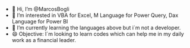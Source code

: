 - 👋 Hi, I’m @MarcosBogli
- 👀 I’m interested in VBA for Excel, M Language for Power Query, Dax Language for Power BI
- 🌱 I’m currently learning the languages above but i´m not a developer.
- 😄 Objective: I´m looking to learn codes which can help me in my daily work as a financial leader.


<!---
MarcosBogli/MarcosBogli is a ✨ special ✨ repository because its `README.md` (this file) appears on your GitHub profile.
You can click the Preview link to take a look at your changes.
--->
